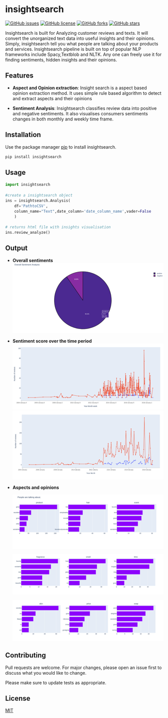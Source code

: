 # insightsearch

[![GitHub issues](https://img.shields.io/github/issues/vivekalex61/insightsearch)](https://github.com/vivekalex61/insightsearch/issues) [![GitHub license](https://img.shields.io/github/license/vivekalex61/insightsearch?style=flat-square)](https://github.com/vivekalex61/insightsearch/blob/master/LICENCE.txt) [![GitHub forks](https://img.shields.io/github/forks/vivekalex61/insightsearch)](https://github.com/vivekalex61/insightsearch/network) [![GitHub stars](https://img.shields.io/github/stars/vivekalex61/insightsearch)](https://github.com/vivekalex61/insightsearch/stargazers)


Insightsearch is built for Analyzing customer reviews and texts. It will convert the unorganized text data into useful insights and their opinions. Simply, insightsearch tell you what people are talking about your products and services. Insightsearch pipeline is built on top of popular NLP frameworks include Spacy,Textblob and NLTK. Any one can freely use it for finding sentiments, hidden insights and their opinions.

## Features
- **Aspect and Opinion extraction**: Insight search is a aspect based opinion extraction method. It uses simple rule based algorithm to detect and extract aspects and their opinions

- **Sentiment Analysis**: Insightsearch classifies review data into positive and negative sentiments. It also visualises consumers sentiments changes in both monthly and weekly time frame.


## Installation

Use the package manager [pip](https://pip.pypa.io/en/stable/) to install insightsearch.

```bash
pip install insightsearch
```

## Usage

```python
import insightsearch

#create a insightsearch object
ins = insightsearch.Analysis(
    df='PathtoCSV',
    column_name="Text",date_column='date_column_name',vader=False
    )

# returns html file with insights visualisation
ins.review_analyze()
```
## Output
- **Overall sentiments** 
![alt text](https://raw.githubusercontent.com/vivekalex61/insightsearch/master/test/overall_sentiments.png)
- **Sentiment score over the time period** 
![alt text](https://raw.githubusercontent.com/vivekalex61/insightsearch/master/test/overall_sentiments_weekly.png)
![alt text](https://raw.githubusercontent.com/vivekalex61/insightsearch/master/test/overall_sentiments_monthly.png)
- **Aspects and opinions**
 
   ![alt text](https://raw.githubusercontent.com/vivekalex61/insightsearch/master/test/aspect_opinions_1.png)

   ![alt text](https://raw.githubusercontent.com/vivekalex61/insightsearch/master/test/aspect_opinions_2.png)

   ![alt text](https://raw.githubusercontent.com/vivekalex61/insightsearch/master/test/aspect_opinions_3.png)




## Contributing
Pull requests are welcome. For major changes, please open an issue first to discuss what you would like to change.

Please make sure to update tests as appropriate.

## License
[MIT](https://choosealicense.com/licenses/mit/)

